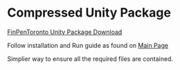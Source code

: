 # Compressed Unity Package 

[FinPenToronto Unity Package Download](https://drive.google.com/open?id=1xXQXV6dA8NFcWQAPMlQs_8JHUYenSH_F)



Follow installation and Run guide as found on [Main Page](https://github.com/Cabralcm/FinPenToronto/blob/master/README.md)

Simplier way to ensure all the required files are contained.
